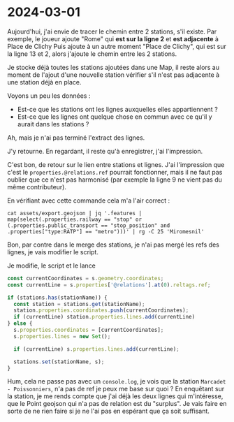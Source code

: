# 2024-03-01

Aujourd'hui, j'ai envie de tracer le chemin entre 2 stations, s'il existe.
Par exemple, le joueur ajoute "Rome" qui **est sur la ligne 2** et **est adjacente** à Place de Clichy
Puis ajoute à un autre moment "Place de Clichy", qui est sur la ligne 13 et 2, alors j'ajoute le chemin entre les 2 stations.

Je stocke déjà toutes les stations ajoutées dans une Map,
il reste alors au moment de l'ajout d'une nouvelle station vérifier s'il n'est pas adjacente à une station déjà en place.

Voyons un peu les données :

- Est-ce que les stations ont les lignes auxquelles elles appartiennent ?
- Est-ce que les lignes ont quelque chose en commun avec ce qu'il y aurait dans les stations ?

Ah, mais je n'ai pas terminé l'extract des lignes.

J'y retourne. En regardant, il reste qu'à enregistrer, j'ai l'impression.

C'est bon, de retour sur le lien entre stations et lignes.
J'ai l'impression que c'est le `properties.@relations.ref` pourrait fonctionner,
mais il ne faut pas oublier que ce n'est pas harmonisé (par exemple la ligne 9 ne vient pas du même contributeur).

En vérifiant avec cette commande cela m'a l'air correct :

```shell
cat assets/export.geojson | jq '.features | map(select(.properties.railway == "stop" or (.properties.public_transport == "stop_position" and .properties["type:RATP"] == "metro")))' | rg -C 25 'Miromesnil'
```

Bon, par contre dans le merge des stations, je n'ai pas mergé les refs des lignes, je vais modifier le script.

Je modifie, le script et le lance

```javascript
const currentCoordinates = s.geometry.coordinates;
const currentLine = s.properties['@relations'].at(0).reltags.ref;

if (stations.has(stationName)) {
  const station = stations.get(stationName);
  station.properties.coordinates.push(currentCoordinates);
  if (currentLine) station.properties.lines.add(currentLine)
} else {
  s.properties.coordinates = [currentCoordinates];
  s.properties.lines = new Set();

  if (currentLine) s.properties.lines.add(currentLine);

  stations.set(stationName, s);
}
```

Hum, cela ne passe pas avec un `console.log`, je vois que la station `Marcadet - Poissonniers`, n'a pas de ref je peux me base sur quoi ?
En enquêtant sur la station, je me rends compte que j'ai déjà les deux lignes qui m'intéresse, que le Point geojson qui n'a pas de relation est du "surplus".
Je vais faire en sorte de ne rien faire si je ne l'ai pas en espérant que ça soit suffisant.
